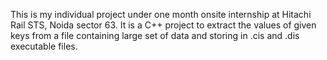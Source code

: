 This is my individual project under one month onsite internship at Hitachi Rail STS, Noida sector 63.
It is a C++ project to extract the values of given keys from a file containing large set of data and storing in .cis and .dis executable files.

